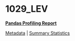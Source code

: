 # 1029_LEV

[**Pandas Profiling Report**](https://epistasislab.github.io/penn-ml-benchmarks/profile/1029_LEV.html)

[Metadata](metadata.yaml) | [Summary Statistics](summary_stats.csv)

